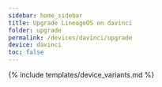 ```yaml
---
sidebar: home_sidebar
title: Upgrade LineageOS on davinci
folder: upgrade
permalink: /devices/davinci/upgrade
device: davinci
toc: false
---
```

{% include templates/device_variants.md %}
